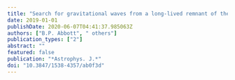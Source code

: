 ```yaml
---
title: "Search for gravitational waves from a long-lived remnant of the binary neutron star merger GW170817"
date: 2019-01-01
publishDate: 2020-06-07T04:41:37.985063Z
authors: ["B.P. Abbott", " others"]
publication_types: ["2"]
abstract: ""
featured: false
publication: "*Astrophys. J.*"
doi: "10.3847/1538-4357/ab0f3d"
---
```


